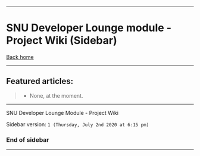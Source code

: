 
***

# SNU Developer Lounge module - Project Wiki (Sidebar)

[Back home](https://github.com/seanpm2001/SNU_DeveloperLounge/wiki/)

***

## Featured articles:

> * None, at the moment.

***

SNU Developer Lounge Module - Project Wiki

Sidebar version: `1 (Thursday, July 2nd 2020 at 6:15 pm)`

### End of sidebar

***

